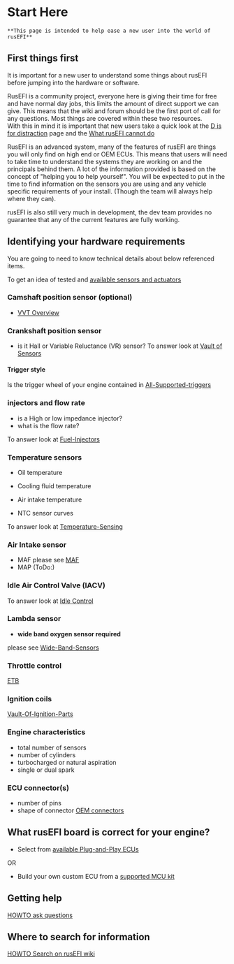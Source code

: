 # Start Here

    **This page is intended to help ease a new user into the world of rusEFI**

## First things first

It is important for a new user to understand some things about rusEFI before jumping into the hardware or software.

RusEFI is a community project, everyone here is giving their time for free and have normal day jobs, this limits the amount of direct support we can give.
This means that the wiki and forum should be the first port of call for any questions. Most things are covered within these two resources.  
With this in mind it is important that new users take a quick look at the [D is for distraction](D-is-for-DISTRACTION) page and the [What rusEFI cannot do](What-rusEFI-Cannot-Do)

RusEFI is an advanced system, many of the features of rusEFI are things you will only find on high end or OEM ECUs. This means that users will need to take time to understand the systems they are working on and the principals behind them. A lot of the information provided is based on the concept of "helping you to help yourself".
You will be expected to put in the time to find information on the sensors you are using and any vehicle specific requirements of your install. (Though the team will always help where they can).

rusEFI is also still very much in development, the dev team provides no guarantee that any of the current features are fully working.

## Identifying your hardware requirements

You are going to need to know technical details about below referenced items.

To get an idea of tested and [available sensors and actuators](Pages-Sensors-and-Actuators)

### Camshaft position sensor (optional)

- [VVT Overview](VVT)

### Crankshaft position sensor

- is it Hall or Variable Reluctance (VR) sensor?
To answer look at [Vault of Sensors](Vault-Of-Sensors)

#### Trigger style

Is the trigger wheel of your engine contained in [All-Supported-triggers](All-Supported-Triggers)

### injectors and flow rate

- is a High or low impedance injector?
- what is the flow rate?

To answer look at [Fuel-Injectors](Fuel-Injectors)

### Temperature sensors

- Oil temperature
- Cooling fluid temperature
- Air intake temperature

- NTC sensor curves

To answer look at [Temperature-Sensing](Temperature-Sensing)

### Air Intake sensor

- MAF please see [MAF](MAF)
- MAP (ToDo:)

### Idle Air Control Valve (IACV)

To answer look at [Idle Control](Idle-Control)

### Lambda sensor

- **wide band oxygen sensor required**

please see [Wide-Band-Sensors](Wide-Band-Sensors)

### Throttle control

[ETB](Electronic-Throttle-Body)

### Ignition coils

[Vault-Of-Ignition-Parts](Vault-Of-Ignition-Parts)

### Engine characteristics

- total number of sensors
- number of cylinders
- turbocharged or natural aspiration
- single or dual spark

### ECU connector(s)

- number of pins
- shape of connector
[OEM connectors](OEM-connectors)

## What rusEFI board is correct for your engine?

- Select from [available Plug-and-Play ECUs](Vault-of-Pnp-Vehicle-Pages)

OR

- Build your own custom ECU from a [supported MCU kit](stm32-readme)

## Getting help

[HOWTO ask questions](HOWTO-ask-questions)

## Where to search for information

[HOWTO Search on rusEFI wiki](HOWTO-Search-on-rusEFI-wiki)
